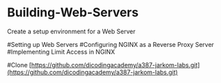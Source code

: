 # Building-Web-Servers
Create a setup environment for a Web Server

#Setting up Web Servers
#Configuring NGINX as a Reverse Proxy Server
#Implementing Limit Access in NGINX

#Clone
[https://github.com/dicodingacademy/a387-jarkom-labs.git](https://github.com/dicodingacademy/a387-jarkom-labs.git)
